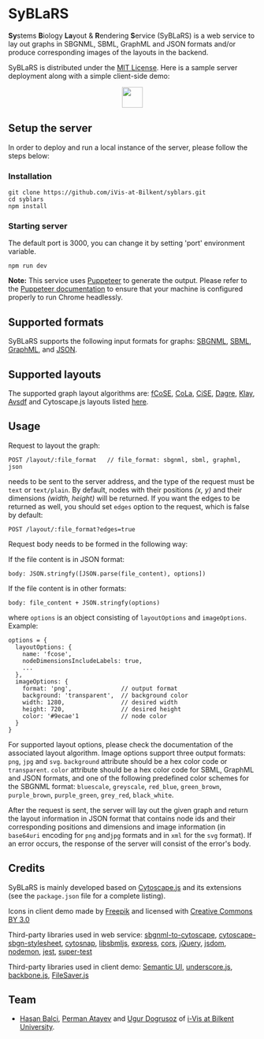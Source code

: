 # SyBLaRS

**Sy**stems **B**iology **La**yout & **R**endering **S**ervice (SyBLaRS) is a web service to lay out graphs in SBGNML, SBML, GraphML and JSON formats and/or produce corresponding images of the layouts in the backend.

SyBLaRS is distributed under the [MIT License](https://github.com/iVis-at-Bilkent/syblars/blob/main/LICENSE).
Here is a sample server deployment along with a simple client-side demo:

<p align="center">
<a href="https://syblars.herokuapp.com"><img src="https://www.cs.bilkent.edu.tr/~ivis/images/demo1.png" height=42px></a>
</p>

## Setup the server

In order to deploy and run a local instance of the server, please follow the steps below:

### Installation
```
git clone https://github.com/iVis-at-Bilkent/syblars.git
cd syblars
npm install 
```

### Starting server
The default port is 3000, you can change it by setting 'port' environment variable.
```
npm run dev
```
**Note:** This service uses [Puppeteer](https://pptr.dev) to generate the output. Please refer to the [Puppeteer documentation](https://github.com/puppeteer/puppeteer/blob/main/docs/troubleshooting.md#troubleshooting) to ensure that your machine is configured properly to run Chrome headlessly.

## Supported formats
SyBLaRS supports the following input formats for graphs:
[SBGNML](https://github.com/sbgn/sbgn/wiki/SBGN_ML),
[SBML](http://sbml.org/Main_Page),
[GraphML](http://graphml.graphdrawing.org/), and
[JSON](https://www.json.org/).

## Supported layouts
The supported graph layout algorithms are:
[fCoSE](https://github.com/iVis-at-Bilkent/cytoscape.js-fcose/tree/unstable),
[CoLa](https://github.com/cytoscape/cytoscape.js-cola),
[CiSE](https://github.com/iVis-at-Bilkent/cytoscape.js-cise/tree/develop),
[Dagre](https://github.com/cytoscape/cytoscape.js-dagre),
[Klay](https://github.com/cytoscape/cytoscape.js-klay),
[Avsdf](https://github.com/iVis-at-Bilkent/cytoscape.js-avsdf)
and Cytoscape.js layouts listed [here](https://js.cytoscape.org/#layouts).

## Usage

Request to layout the graph:
```
POST /layout/:file_format   // file_format: sbgnml, sbml, graphml, json
```
needs to be sent to the server address, and the type of the request must be `text` or `text/plain`.
By default, nodes with their positions *(x, y)* and their dimensions *(width, height)* will be returned. If you want the edges to be returned as well, you should set `edges` option to the request, which is false by default:
```
POST /layout/:file_format?edges=true
```
Request body needs to be formed in the following way:

If the file content is in JSON format:
```
body: JSON.stringfy([JSON.parse(file_content), options])
```
If the file content is in other formats:
```
body: file_content + JSON.stringfy(options)
```
where `options` is an object consisting of `layoutOptions` and `imageOptions`. Example:
```
options = {
  layoutOptions: {
    name: 'fcose',
    nodeDimensionsIncludeLabels: true,
    ...
  },
  imageOptions: {
    format: 'png',              // output format
    background: 'transparent',  // background color
    width: 1280,                // desired width
    height: 720,                // desired height
    color: '#9ecae'1            // node color
  }
}
```
For supported layout options, please check the documentation of the associated layout algorithm. Image options support three output formats: `png`, `jpg` and `svg`. `background` attribute should be a hex color code or `transparent`. `color` attribute should be a hex color code for SBML, GraphML and JSON formats, and one of the following predefined color schemes for the SBGNML format: `bluescale`, `greyscale`, `red_blue`, `green_brown`, `purple_brown`, `purple_green`, `grey_red`, `black_white`.

After the request is sent, the server will lay out the given graph and return the layout information in JSON format that contains node ids and their corresponding positions and dimensions and image information (in `base64uri` encoding for `png` and`jpg` formats and in `xml` for the `svg` format).
If an error occurs, the response of the server will consist of the error's body.

## Credits

SyBLaRS is mainly developed based on [Cytoscape.js](https://js.cytoscape.org) and its extensions (see the `package.json` file for a complete listing).

Icons in client demo made by [Freepik](http://www.freepik.com) and licensed with 
[Creative Commons BY 3.0](http://creativecommons.org/licenses/by/3.0/)

Third-party libraries used in web service:
[sbgnml-to-cytoscape](https://www.npmjs.com/package/sbgnml-to-cytoscape),
[cytoscape-sbgn-stylesheet](https://github.com/iVis-at-Bilkent/cytoscape-sbgn-stylesheet),
[cytosnap](https://github.com/iVis-at-Bilkent/cytosnap),
[libsbmljs](https://libsbmljs.github.io),
[express](https://www.npmjs.com/package/express),
[cors](https://www.npmjs.com/package/cors),
[jQuery](https://www.npmjs.com/package/jquery),
[jsdom](https://www.npmjs.com/package/jsdom),
[nodemon](https://www.npmjs.com/package/nodemon),
[jest](https://www.npmjs.com/package/jest),
[super-test](https://www.npmjs.com/package/supertest)

Third-party libraries used in client demo:
[Semantic UI](https://semantic-ui.com),
[underscore.js](https://underscorejs.org),
[backbone.js](https://backbonejs.org),
[FileSaver.js](https://github.com/eligrey/FileSaver.js/)

## Team

  * [Hasan Balci](https://github.com/hasanbalci), [Perman Atayev](https://github.com/PermanAtayev) and [Ugur Dogrusoz](https://github.com/ugurdogrusoz) of [i-Vis at Bilkent University](http://www.cs.bilkent.edu.tr/~ivis).
